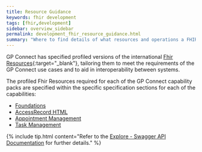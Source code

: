 ```yaml
---
title: Resource Guidance
keywords: fhir development
tags: [fhir,development]
sidebar: overview_sidebar
permalink: development_fhir_resource_guidance.html
summary: "Where to find details of what resources and operations a FHIR server should expose to be a fully compliant GP Connect solution."
---
```


GP Connect has specified profiled versions of the international [Fhir Resources](https://www.hl7.org/fhir/DSTU2/){:target="_blank"}, tailoring them to meet the requirements of the GP Connect use cases and to aid in interoperability between systems.

The profiled Fhir Resources required for each of the GP Connect capability packs are specified within the specific specification sections for each of the capabilities:

* [Foundations](datalibraryfoundation.html)
* [AccessRecord HTML](datalibraryaccessRecord.html)
* [Appointment Management](datalibraryappointment.html)
* [Task Management](datalibrarytasks.html)


{% include tip.html content="Refer to the [Explore - Swagger API Documentation](system_reference_swagger.html) for further details." %}
